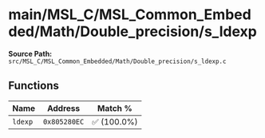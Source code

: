 # main/MSL_C/MSL_Common_Embedded/Math/Double_precision/s_ldexp

**Source Path:** `src/MSL_C/MSL_Common_Embedded/Math/Double_precision/s_ldexp.c`

## Functions

| Name | Address | Match % |
|------|---------|---------|
| `ldexp` | `0x805280EC` | :white_check_mark: (100.0%) |